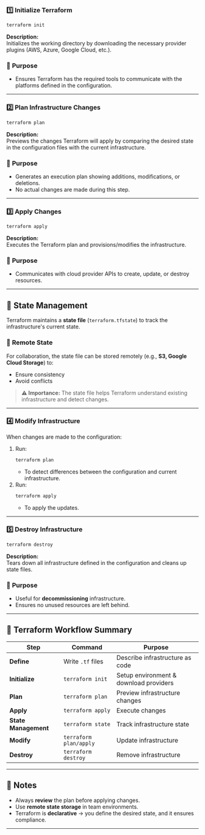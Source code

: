 ### 1️⃣ **Initialize Terraform**
```bash
terraform init
```
**Description:**  
Initializes the working directory by downloading the necessary provider plugins (AWS, Azure, Google Cloud, etc.).  

### 🔹 **Purpose**
- Ensures Terraform has the required tools to communicate with the platforms defined in the configuration.

---

### 2️⃣ **Plan Infrastructure Changes**
```bash
terraform plan
```
**Description:**  
Previews the changes Terraform will apply by comparing the desired state in the configuration files with the current infrastructure.  

### 🔹 **Purpose**
- Generates an execution plan showing additions, modifications, or deletions.
- No actual changes are made during this step.

---

### 3️⃣ **Apply Changes**
```bash
terraform apply
```
**Description:**  
Executes the Terraform plan and provisions/modifies the infrastructure.  

### 🔹 **Purpose**
- Communicates with cloud provider APIs to create, update, or destroy resources.

---

## **📜 State Management**
Terraform maintains a **state file** (`terraform.tfstate`) to track the infrastructure's current state.

### 🔹 **Remote State**
For collaboration, the state file can be stored remotely (e.g., **S3, Google Cloud Storage**) to:
- Ensure consistency
- Avoid conflicts  

> **⚠️ Importance:** The state file helps Terraform understand existing infrastructure and detect changes.

---

### 4️⃣ **Modify Infrastructure**
When changes are made to the configuration:
1. Run:
   ```bash
   terraform plan
   ```
   - To detect differences between the configuration and current infrastructure.
2. Run:
   ```bash
   terraform apply
   ```
   - To apply the updates.

---

### 5️⃣ **Destroy Infrastructure**
```bash
terraform destroy
```
**Description:**  
Tears down all infrastructure defined in the configuration and cleans up state files.

### 🔹 **Purpose**
- Useful for **decommissioning** infrastructure.
- Ensures no unused resources are left behind.

---

## **🔄 Terraform Workflow Summary**
| Step        | Command                | Purpose |
|------------|----------------------|---------|
| **Define** | Write `.tf` files | Describe infrastructure as code |
| **Initialize** | `terraform init` | Setup environment & download providers |
| **Plan** | `terraform plan` | Preview infrastructure changes |
| **Apply** | `terraform apply` | Execute changes |
| **State Management** | `terraform state` | Track infrastructure state |
| **Modify** | `terraform plan/apply` | Update infrastructure |
| **Destroy** | `terraform destroy` | Remove infrastructure |

---

## **📌 Notes**
- Always **review** the plan before applying changes.
- Use **remote state storage** in team environments.
- Terraform is **declarative** → you define the desired state, and it ensures compliance.

---
